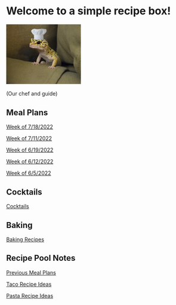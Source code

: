 # Welcome to a simple recipe box!

<img src="./lizard_chef.jpg" alt="Our Hero" width="200"/>

(Our chef and guide) 

## Meal Plans

[Week of 7/18/2022](./mealplan20220718.md)

[Week of 7/11/2022](./mealplan20220711.md)

[Week of 6/19/2022](./mealplan20220619.md)

[Week of 6/12/2022](./mealplan20220612.md)

[Week of 6/5/2022](./mealplan20220605.md)

## Cocktails

[Cocktails](./CockTailIndex.md)

## Baking
[Baking Recipes](./BakingIndex.md)

## Recipe Pool Notes

[Previous Meal Plans](./PreviousMealPlansIndex.md)

[Taco Recipe Ideas](./TacoRecipeIdeas.md)

[Pasta Recipe Ideas](./PastaRecipeIdeas.md)